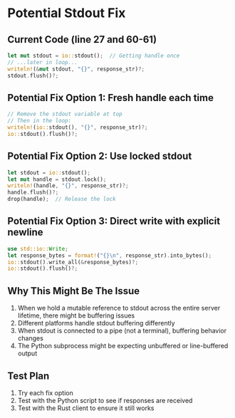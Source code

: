 # Potential Stdout Fix

## Current Code (line 27 and 60-61)
```rust
let mut stdout = io::stdout();  // Getting handle once
// ...later in loop...
writeln!(&mut stdout, "{}", response_str)?;
stdout.flush()?;
```

## Potential Fix Option 1: Fresh handle each time
```rust
// Remove the stdout variable at top
// Then in the loop:
writeln!(io::stdout(), "{}", response_str)?;
io::stdout().flush()?;
```

## Potential Fix Option 2: Use locked stdout
```rust
let stdout = io::stdout();
let mut handle = stdout.lock();
writeln!(handle, "{}", response_str)?;
handle.flush()?;
drop(handle);  // Release the lock
```

## Potential Fix Option 3: Direct write with explicit newline
```rust
use std::io::Write;
let response_bytes = format!("{}\n", response_str).into_bytes();
io::stdout().write_all(&response_bytes)?;
io::stdout().flush()?;
```

## Why This Might Be The Issue

1. When we hold a mutable reference to stdout across the entire server lifetime, there might be buffering issues
2. Different platforms handle stdout buffering differently
3. When stdout is connected to a pipe (not a terminal), buffering behavior changes
4. The Python subprocess might be expecting unbuffered or line-buffered output

## Test Plan

1. Try each fix option
2. Test with the Python script to see if responses are received
3. Test with the Rust client to ensure it still works
